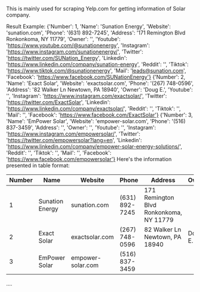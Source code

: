 This is mainly used for scraping Yelp.com for getting information of Solar company.

Result Example:
  {'Number': 1, 'Name': 'Sunation Energy', 'Website': 'sunation.com', 'Phone': '(631) 892-7245', 'Address': '171 Remington Blvd Ronkonkoma, NY 11779', 'Owner': '', 'Youtube': 'https://www.youtube.com/@sunationenergy', 'Instagram': 'https://www.instagram.com/sunationenergy/', 'Twitter': 'https://twitter.com/SUNation_Energy', 'Linkedin': 'https://www.linkedin.com/company/sunation-energy', 'Reddit': '', 'Tiktok': 'https://www.tiktok.com/@sunationenergy', 'Mail': 'leads@sunation.com', 'Facebook': 'https://www.facebook.com/SUNationEnergy'}
{'Number': 2, 'Name': 'Exact Solar', 'Website': 'exactsolar.com', 'Phone': '(267) 748-0596', 'Address': '82 Walker Ln Newtown, PA 18940', 'Owner': 'Doug E.', 'Youtube': '', 'Instagram': 'https://www.instagram.com/exactsolar/', 'Twitter': 'https://twitter.com/ExactSolar', 'Linkedin': 'https://www.linkedin.com/company/exactsolar/', 'Reddit': '', 'Tiktok': '', 'Mail': '', 'Facebook': 'https://www.facebook.com/ExactSolar'}
{'Number': 3, 'Name': 'EmPower Solar', 'Website': 'empower-solar.com', 'Phone': '(516) 837-3459', 'Address': '', 'Owner': '', 'Youtube': '', 'Instagram': 'https://www.instagram.com/empowersolar/', 'Twitter': 'https://twitter.com/empowersolar?lang=en', 'Linkedin': 'https://www.linkedin.com/company/empower-solar-energy-solutions/', 'Reddit': '', 'Tiktok': '', 'Mail': '', 'Facebook': 'https://www.facebook.com/empowersolar'}
Here's the information presented in table format:

| Number | Name          | Website           | Phone          | Address                    | Owner   | YouTube                                          | Instagram                                   | Twitter                                 | LinkedIn                                                          | Reddit | TikTok                                      | Mail                | Facebook                                   |
|--------|---------------|-------------------|----------------|----------------------------|---------|--------------------------------------------------|--------------------------------------------|-----------------------------------------|------------------------------------------------------------------|--------|--------------------------------------------|---------------------|--------------------------------------------|
| 1      | Sunation Energy| sunation.com      | (631) 892-7245 | 171 Remington Blvd Ronkonkoma, NY 11779 |         | [YouTube](https://www.youtube.com/@sunationenergy) | [Instagram](https://www.instagram.com/sunationenergy/) | [Twitter](https://twitter.com/SUNation_Energy) | [LinkedIn](https://www.linkedin.com/company/sunation-energy) |        | [TikTok](https://www.tiktok.com/@sunationenergy) | leads@sunation.com | [Facebook](https://www.facebook.com/SUNationEnergy) |
| 2      | Exact Solar   | exactsolar.com    | (267) 748-0596 | 82 Walker Ln Newtown, PA 18940 | Doug E. |                                                  | [Instagram](https://www.instagram.com/exactsolar/) | [Twitter](https://twitter.com/ExactSolar) | [LinkedIn](https://www.linkedin.com/company/exactsolar/) |        |                                            |                     | [Facebook](https://www.facebook.com/ExactSolar) |
| 3      | EmPower Solar | empower-solar.com | (516) 837-3459 |                            |         |                                                  | [Instagram](https://www.instagram.com/empowersolar/) | [Twitter](https://twitter.com/empowersolar?lang=en) | [LinkedIn](https://www.linkedin.com/company/empower-solar-energy-solutions/) |        |                                            |                     | [Facebook](https://www.facebook.com/empowersolar) |

  ....
